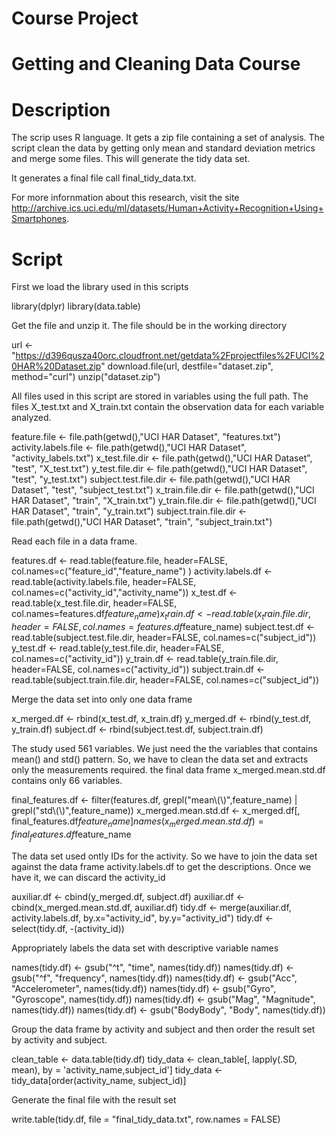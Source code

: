 # Course Project
# Getting and Cleaning Data Course


# Description

The scrip uses R language. It gets a zip file containing a set of analysis. The script clean the data by getting only mean and standard deviation metrics and merge some files. This will generate the tidy data set.

It generates a final file call final_tidy_data.txt.

For more infornmation about this research, visit the site http://archive.ics.uci.edu/ml/datasets/Human+Activity+Recognition+Using+Smartphones.

# Script

First we load the library used in this scripts

library(dplyr)
library(data.table)


Get the file and unzip it. The file should be in the working directory

url <- "https://d396qusza40orc.cloudfront.net/getdata%2Fprojectfiles%2FUCI%20HAR%20Dataset.zip"
download.file(url, destfile="dataset.zip", method="curl")
unzip("dataset.zip")


All files used in this script are stored in variables using the full path. The files X_test.txt and X_train.txt contain the observation data for each variable analyzed.

feature.file <- file.path(getwd(),"UCI HAR Dataset", "features.txt")
activity.labels.file <- file.path(getwd(),"UCI HAR Dataset", "activity_labels.txt")
x_test.file.dir <- file.path(getwd(),"UCI HAR Dataset", "test", "X_test.txt")
y_test.file.dir <- file.path(getwd(),"UCI HAR Dataset", "test", "y_test.txt")
subject.test.file.dir <- file.path(getwd(),"UCI HAR Dataset", "test", "subject_test.txt")
x_train.file.dir <- file.path(getwd(),"UCI HAR Dataset", "train", "X_train.txt")
y_train.file.dir <- file.path(getwd(),"UCI HAR Dataset", "train", "y_train.txt")
subject.train.file.dir <- file.path(getwd(),"UCI HAR Dataset", "train", "subject_train.txt")


Read each file in a data frame.

features.df <- read.table(feature.file, header=FALSE, col.names=c("feature_id","feature_name") )
activity.labels.df <- read.table(activity.labels.file, header=FALSE, col.names=c("activity_id","activity_name"))
x_test.df <- read.table(x_test.file.dir, header=FALSE, col.names=features.df$feature_name)
x_train.df <- read.table(x_train.file.dir, header=FALSE, col.names=features.df$feature_name)
subject.test.df <- read.table(subject.test.file.dir, header=FALSE, col.names=c("subject_id"))
y_test.df <- read.table(y_test.file.dir, header=FALSE, col.names=c("activity_id"))
y_train.df <- read.table(y_train.file.dir, header=FALSE, col.names=c("activity_id"))
subject.train.df <- read.table(subject.train.file.dir, header=FALSE, col.names=c("subject_id"))


Merge the data set into only one data frame

x_merged.df <- rbind(x_test.df, x_train.df)
y_merged.df <- rbind(y_test.df, y_train.df)
subject.df <- rbind(subject.test.df, subject.train.df)


The study used 561 variables. We just need the the variables that contains mean() and std() pattern. So, we have to clean the data set and extracts only the measurements required. the final data frame x_merged.mean.std.df contains only 66 variables.

final_features.df <- filter(features.df, grepl("mean\\(\\)",feature_name) | grepl("std\\(\\)",feature_name))
x_merged.mean.std.df <- x_merged.df[, final_features.df$feature_name]
names(x_merged.mean.std.df) = final_features.df$feature_name


The data set used ontly IDs for the activity. So we have to join the data set against the data frame activity.labels.df to get the descriptions. Once we have it, we can discard the activity_id

auxiliar.df <- cbind(y_merged.df, subject.df)
auxiliar.df <- cbind(x_merged.mean.std.df, auxiliar.df)
tidy.df <- merge(auxiliar.df, activity.labels.df, by.x="activity_id", by.y="activity_id")
tidy.df <- select(tidy.df, -(activity_id))


Appropriately labels the data set with descriptive variable names

names(tidy.df) <- gsub("^t", "time", names(tidy.df))
names(tidy.df) <- gsub("^f", "frequency", names(tidy.df))
names(tidy.df) <- gsub("Acc", "Accelerometer", names(tidy.df))
names(tidy.df) <- gsub("Gyro", "Gyroscope", names(tidy.df))
names(tidy.df) <- gsub("Mag", "Magnitude", names(tidy.df))
names(tidy.df) <- gsub("BodyBody", "Body", names(tidy.df))


Group the data frame by activity and subject and then order the result set by activity and subject.

clean_table <- data.table(tidy.df)
tidy_data <- clean_table[, lapply(.SD, mean), by = 'activity_name,subject_id']
tidy_data <- tidy_data[order(activity_name, subject_id)]


Generate the final file with the result set

write.table(tidy.df, file = "final_tidy_data.txt", row.names = FALSE)